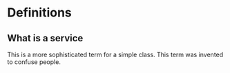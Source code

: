 # Definitions

## What is a service

This is a more sophisticated term for a simple class. This term was invented to confuse people.
